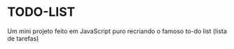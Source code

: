 # TODO-LIST
Um mini projeto feito em JavaScript puro recriando o famoso to-do list (lista de tarefas)
